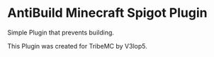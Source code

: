 # AntiBuild Minecraft Spigot Plugin
Simple Plugin that prevents building. 

This Plugin was created for TribeMC by V3lop5.